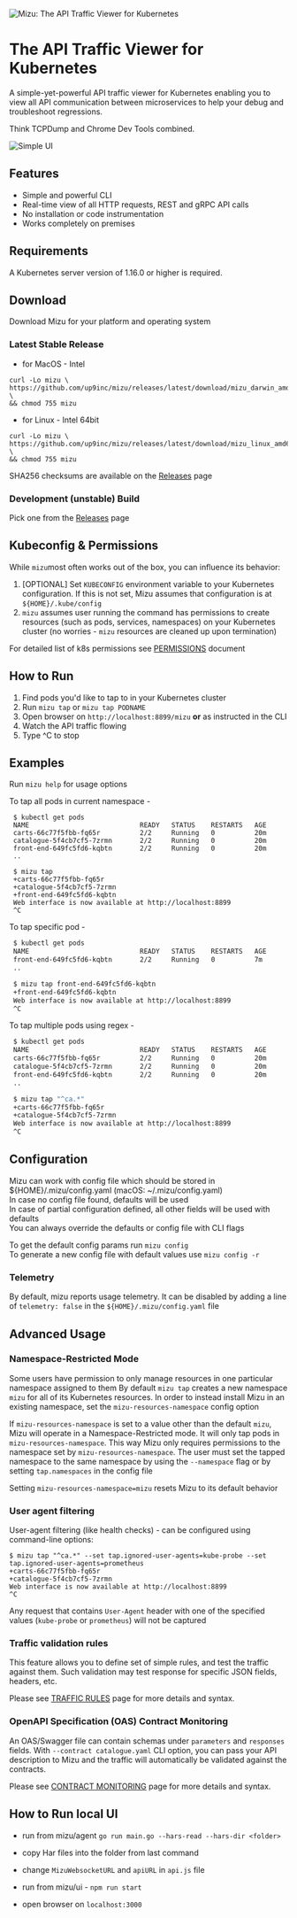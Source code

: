 ![Mizu: The API Traffic Viewer for Kubernetes](assets/mizu-logo.svg)

# The API Traffic Viewer for Kubernetes

A simple-yet-powerful API traffic viewer for Kubernetes enabling you to view all API communication between microservices to help your debug and troubleshoot regressions.

Think TCPDump and Chrome Dev Tools combined.

![Simple UI](assets/mizu-ui.png)

## Features

- Simple and powerful CLI
- Real-time view of all HTTP requests, REST and gRPC API calls
- No installation or code instrumentation
- Works completely on premises

## Requirements

A Kubernetes server version of 1.16.0 or higher is required.

## Download

Download Mizu for your platform and operating system

### Latest Stable Release

* for MacOS - Intel 
```
curl -Lo mizu \
https://github.com/up9inc/mizu/releases/latest/download/mizu_darwin_amd64 \
&& chmod 755 mizu
```
 
* for Linux - Intel 64bit
```
curl -Lo mizu \
https://github.com/up9inc/mizu/releases/latest/download/mizu_linux_amd64 \
&& chmod 755 mizu
``` 

SHA256 checksums are available on the [Releases](https://github.com/up9inc/mizu/releases) page

### Development (unstable) Build
Pick one from the [Releases](https://github.com/up9inc/mizu/releases) page

## Kubeconfig & Permissions
While `mizu`most often works out of the box, you can influence its behavior:

1. [OPTIONAL] Set `KUBECONFIG` environment variable to your Kubernetes configuration. If this is not set, Mizu assumes that configuration is at `${HOME}/.kube/config`
2. `mizu` assumes user running the command has permissions to create resources (such as pods, services, namespaces) on your Kubernetes cluster (no worries - `mizu` resources are cleaned up upon termination)

For detailed list of k8s permissions see [PERMISSIONS](docs/PERMISSIONS.md) document


## How to Run

1. Find pods you'd like to tap to in your Kubernetes cluster
2. Run `mizu tap` or `mizu tap PODNAME`  
3. Open browser on `http://localhost:8899/mizu` **or** as instructed in the CLI
4. Watch the API traffic flowing
5. Type ^C to stop

## Examples

Run `mizu help` for usage options

To tap all pods in current namespace - 
``` 
 $ kubectl get pods 
 NAME                            READY   STATUS    RESTARTS   AGE
 carts-66c77f5fbb-fq65r          2/2     Running   0          20m
 catalogue-5f4cb7cf5-7zrmn       2/2     Running   0          20m
 front-end-649fc5fd6-kqbtn       2/2     Running   0          20m
 ..

 $ mizu tap
 +carts-66c77f5fbb-fq65r
 +catalogue-5f4cb7cf5-7zrmn
 +front-end-649fc5fd6-kqbtn
 Web interface is now available at http://localhost:8899
 ^C
```


To tap specific pod - 
```bash
 $ kubectl get pods 
 NAME                            READY   STATUS    RESTARTS   AGE
 front-end-649fc5fd6-kqbtn       2/2     Running   0          7m
 ..

 $ mizu tap front-end-649fc5fd6-kqbtn
 +front-end-649fc5fd6-kqbtn
 Web interface is now available at http://localhost:8899
 ^C
```

To tap multiple pods using regex - 
```bash
 $ kubectl get pods 
 NAME                            READY   STATUS    RESTARTS   AGE
 carts-66c77f5fbb-fq65r          2/2     Running   0          20m
 catalogue-5f4cb7cf5-7zrmn       2/2     Running   0          20m
 front-end-649fc5fd6-kqbtn       2/2     Running   0          20m
 ..

 $ mizu tap "^ca.*"
 +carts-66c77f5fbb-fq65r
 +catalogue-5f4cb7cf5-7zrmn
 Web interface is now available at http://localhost:8899
 ^C
```

## Configuration

Mizu can work with config file which should be stored in ${HOME}/.mizu/config.yaml (macOS: ~/.mizu/config.yaml) <br />
In case no config file found, defaults will be used <br />
In case of partial configuration defined, all other fields will be used with defaults <br />
You can always override the defaults or config file with CLI flags

To get the default config params run `mizu config` <br />
To generate a new config file with default values use `mizu config -r`

### Telemetry

By default, mizu reports usage telemetry. It can be disabled by adding a line of `telemetry: false` in the `${HOME}/.mizu/config.yaml` file


## Advanced Usage

### Namespace-Restricted Mode

Some users have permission to only manage resources in one particular namespace assigned to them
By default `mizu tap` creates a new namespace `mizu` for all of its Kubernetes resources. In order to instead install
Mizu in an existing namespace, set the `mizu-resources-namespace` config option

If `mizu-resources-namespace` is set to a value other than the default `mizu`, Mizu will operate in a
Namespace-Restricted mode. It will only tap pods in `mizu-resources-namespace`. This way Mizu only requires permissions
to the namespace set by `mizu-resources-namespace`. The user must set the tapped namespace to the same namespace by
using the `--namespace` flag or by setting `tap.namespaces` in the config file

Setting `mizu-resources-namespace=mizu` resets Mizu to its default behavior

### User agent filtering

User-agent filtering (like health checks) - can be configured using command-line options:

```shell
$ mizu tap "^ca.*" --set tap.ignored-user-agents=kube-probe --set tap.ignored-user-agents=prometheus
+carts-66c77f5fbb-fq65r
+catalogue-5f4cb7cf5-7zrmn
Web interface is now available at http://localhost:8899
^C

```
Any request that contains `User-Agent` header with one of the specified values (`kube-probe` or `prometheus`) will not be captured

### Traffic validation rules

This feature allows you to define set of simple rules, and test the traffic against them.
Such validation may test response for specific JSON fields, headers, etc.

Please see [TRAFFIC RULES](docs/POLICY_RULES.md) page for more details and syntax.

### OpenAPI Specification (OAS) Contract Monitoring

An OAS/Swagger file can contain schemas under `parameters` and `responses` fields. With `--contract catalogue.yaml`
CLI option, you can pass your API description to Mizu and the traffic will automatically be validated
against the contracts.

Please see [CONTRACT MONITORING](docs/CONTRACT_MONITORING.md) page for more details and syntax.

## How to Run local UI

- run from mizu/agent `go run main.go --hars-read --hars-dir <folder>`

- copy Har files into the folder from last command

- change `MizuWebsocketURL` and `apiURL` in `api.js` file

- run from mizu/ui - `npm run start`

- open browser on `localhost:3000`
